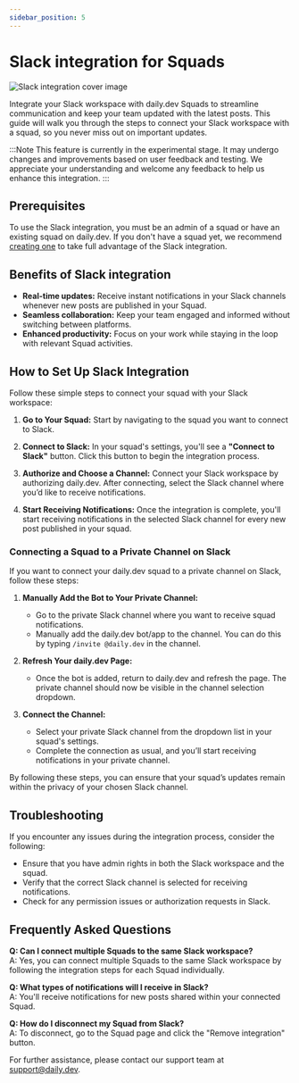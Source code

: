 ```yaml
---
sidebar_position: 5
---
```


# Slack integration for Squads

![Slack integration cover image](https://daily-now-res.cloudinary.com/image/upload/v1723031786/docs/Slack_integration.png)

Integrate your Slack workspace with daily.dev Squads to streamline communication and keep your team updated with the latest posts. This guide will walk you through the steps to connect your Slack workspace with a squad, so you never miss out on important updates.

:::Note
This feature is currently in the experimental stage. It may undergo changes and improvements based on user feedback and testing. We appreciate your understanding and welcome any feedback to help us enhance this integration.
:::

## Prerequisites

To use the Slack integration, you must be an admin of a squad or have an existing squad on daily.dev. If you don't have a squad yet, we recommend [creating one](/squads/creating-your-squad.md) to take full advantage of the Slack integration.

## Benefits of Slack integration

- **Real-time updates:** Receive instant notifications in your Slack channels whenever new posts are published in your Squad.
- **Seamless collaboration:** Keep your team engaged and informed without switching between platforms.
- **Enhanced productivity:** Focus on your work while staying in the loop with relevant Squad activities.

## How to Set Up Slack Integration

Follow these simple steps to connect your squad with your Slack workspace:

1. **Go to Your Squad:** Start by navigating to the squad you want to connect to Slack.

2. **Connect to Slack:** In your squad's settings, you'll see a **"Connect to Slack"** button. Click this button to begin the integration process.

3. **Authorize and Choose a Channel:** Connect your Slack workspace by authorizing daily.dev. After connecting, select the Slack channel where you’d like to receive notifications.

4. **Start Receiving Notifications:** Once the integration is complete, you'll start receiving notifications in the selected Slack channel for every new post published in your squad.

### Connecting a Squad to a Private Channel on Slack

If you want to connect your daily.dev squad to a private channel on Slack, follow these steps:

1. **Manually Add the Bot to Your Private Channel:**
   - Go to the private Slack channel where you want to receive squad notifications.
   - Manually add the daily.dev bot/app to the channel. You can do this by typing `/invite @daily.dev` in the channel.

2. **Refresh Your daily.dev Page:**
   - Once the bot is added, return to daily.dev and refresh the page. The private channel should now be visible in the channel selection dropdown.

3. **Connect the Channel:**
   - Select your private Slack channel from the dropdown list in your squad's settings.
   - Complete the connection as usual, and you’ll start receiving notifications in your private channel.

By following these steps, you can ensure that your squad’s updates remain within the privacy of your chosen Slack channel.

## Troubleshooting

If you encounter any issues during the integration process, consider the following:

- Ensure that you have admin rights in both the Slack workspace and the squad.
- Verify that the correct Slack channel is selected for receiving notifications.
- Check for any permission issues or authorization requests in Slack.

## Frequently Asked Questions

**Q: Can I connect multiple Squads to the same Slack workspace?**  
A: Yes, you can connect multiple Squads to the same Slack workspace by following the integration steps for each Squad individually.

**Q: What types of notifications will I receive in Slack?**  
A: You'll receive notifications for new posts shared within your connected Squad.

**Q: How do I disconnect my Squad from Slack?**  
A: To disconnect, go to the Squad page and click the "Remove integration" button.

For further assistance, please contact our support team at [support@daily.dev](mailto:support@daily.dev).